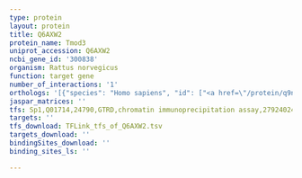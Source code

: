 ```yaml
---
type: protein
layout: protein
title: Q6AXW2
protein_name: Tmod3
uniprot_accession: Q6AXW2
ncbi_gene_id: '300838'
organism: Rattus norvegicus
function: target gene
number_of_interactions: '1'
orthologs: '[{"species": "Homo sapiens", "id": ["<a href=\"/protein/q9nyl9\">Q9NYL9</a>"]}, {"species": "Mus musculus", "id": ["<a href=\"/protein/q9jhj0\">Q9JHJ0</a>"]}, {"species": "Caenorhabditis elegans", "id": ["<a href=\"/protein/o01479\">O01479</a>"]}, {"species": "Drosophila melanogaster", "id": ["E1JJ21"]}]'
jaspar_matrices: ''
tfs: Sp1,Q01714,24790,GTRD,chromatin immunoprecipitation assay,27924024%5Buid%5D,No
targets: ''
tfs_download: TFLink_tfs_of_Q6AXW2.tsv
targets_download: ''
bindingSites_download: ''
binding_sites_ls: ''

---
```


